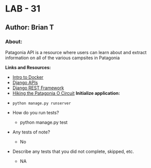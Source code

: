 # LAB - 31

## Author: Brian T

### About:
Patagonia API is a resource where users can learn about and extract information on all of the various campsites in Patagonia

**Links and Resources:**
* [Intro to Docker](https://wsvincent.com/beginners-guide-to-docker/)
* [Django APIs](https://djangoforapis.com/library-api/)
* [Django REST Framework](https://learndjango.com/tutorials/official-django-rest-framework-tutorial-beginners)
* [Hiking the Patagonia O Circuit](https://worldlyadventurer.com/torres-del-paine-o-circuit/)
**Initialize application:**
- `python manage.py runserver`

- How do you run tests?
  - python manage.py test
- Any tests of note?
  - No 
- Describe any tests that you did not complete, skipped, etc.
  - NA



